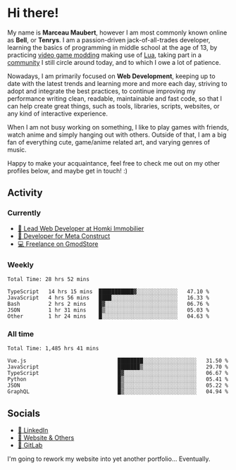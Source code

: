 # Hi there!

My name is **Marceau Maubert**, however I am most commonly known online as **Bell**, or **Tenrys**. I am a passion-driven jack-of-all-trades developer, learning the basics of programming in middle school at the age of 13, by practicing [video game modding](https://garrysmod.com) making use of [Lua](https://lua.org), taking part in a [community](https://metastruct.net) I still circle around today, and to which I owe a lot of patience.

Nowadays, I am primarily focused on **Web Development**, keeping up to date with the latest trends and learning more and more each day, striving to adopt  and integrate the best practices, to continue improving my performance writing clean, readable, maintainable and fast code, so that I can help create great things, such as tools, libraries, scripts, websites, or any kind of interactive experience.

When I am not busy working on something, I like to play games with friends, watch anime and simply hanging out with others. Outside of that, I am a big fan of everything cute, game/anime related art, and varying genres of music.

Happy to make your acquaintance, feel free to check me out on my other profiles below, and maybe get in touch! :)

## Activity

### Currently

- [🏢 Lead Web Developer at Homki Immobilier](https://homki-immobilier.com)
- [🎈 Developer for Meta Construct](https://metastruct.net)
- [💻 Freelance on GmodStore](https://www.gmodstore.com/users/Tenrys)

### Weekly
<!--START_SECTION:wakaWeekly-->

```text
Total Time: 28 hrs 52 mins

TypeScript   14 hrs 15 mins  ███████████▓░░░░░░░░░░░░░   47.10 %
JavaScript   4 hrs 56 mins   ████░░░░░░░░░░░░░░░░░░░░░   16.33 %
Bash         2 hrs 2 mins    █▓░░░░░░░░░░░░░░░░░░░░░░░   06.76 %
JSON         1 hr 31 mins    █▒░░░░░░░░░░░░░░░░░░░░░░░   05.03 %
Other        1 hr 24 mins    █░░░░░░░░░░░░░░░░░░░░░░░░   04.63 %
```

<!--END_SECTION:wakaWeekly-->

### All time
<!--START_SECTION:wakaTotal-->

```text
Total Time: 1,485 hrs 41 mins

Vue.js                             ████████░░░░░░░░░░░░░░░░░   31.50 %
JavaScript                         ███████▒░░░░░░░░░░░░░░░░░   29.70 %
TypeScript                         █▓░░░░░░░░░░░░░░░░░░░░░░░   06.67 %
Python                             █▒░░░░░░░░░░░░░░░░░░░░░░░   05.41 %
JSON                               █▒░░░░░░░░░░░░░░░░░░░░░░░   05.22 %
GraphQL                            █▒░░░░░░░░░░░░░░░░░░░░░░░   04.94 %
```

<!--END_SECTION:wakaTotal-->

## Socials

- [👔 LinkedIn](https://www.linkedin.com/in/marceau-maubert)
- [🔗 Website & Others](https://bell.moe)
- [🦊 GitLab](https://gitlab.com/Tenrys)

I'm going to rework my website into yet another portfolio... Eventually.
